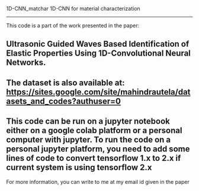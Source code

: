 1D-CNN_matchar
 1D-CNN for material characterization

----------------------------------------------------------------------------
This code is a part of the work presented in the paper:

Ultrasonic Guided Waves Based Identification of Elastic Properties Using 
1D-Convolutional Neural Networks.
----------------------------------------------------------------------------
The dataset is also available at:
https://sites.google.com/site/mahindrautela/datasets_and_codes?authuser=0
----------------------------------------------------------------------------
This code can be run on a jupyter notebook either on a google colab platform
or a personal computer with jupyter. To run the code on a personal jupyter
platform, you need to add some lines of code to convert tensorflow 1.x to
2.x if current system is using tensorflow 2.x
----------------------------------------------------------------------------
For more information, you can write to me at my email id given in the paper
